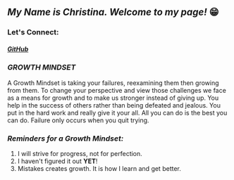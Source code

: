 ## *My Name is Christina. Welcome to my page!* 😁

### **Let's Connect:**
##### <a href = "https://github.com/Cquinn21">GitHub</a>


### ***GROWTH MINDSET***
A Growth Mindset is taking your failures, reexamining them then growing from them. To change your perspective and view those challenges we face as a means for growth and to make us stronger instead of giving up. You help in the success of others rather than being defeated and jealous. You put in the hard work and really give it your all. All you can do is the best you can do. Failure only occurs when you quit trying.

### ***Reminders for a Growth Mindset:***
1. I will strive for progress, not for perfection.
2. I haven't figured it out **YET**! 
3. Mistakes creates growth. It is how I learn and get better.



